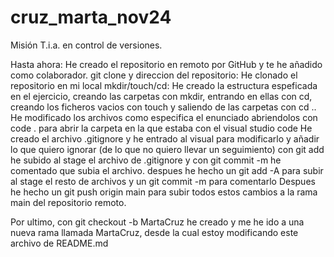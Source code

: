 # cruz_marta_nov24
Misión T.i.a. en control de versiones.

Hasta ahora:
He creado el repositorio en remoto por GitHub y te he añadido como colaborador.
git clone y direccion del repositorio: He clonado el repositorio en mi local
mkdir/touch/cd: He creado la estructura espeficada en el ejercicio, creando las carpetas con mkdir, entrando en ellas con cd, creando los ficheros vacios con touch y saliendo de las carpetas con cd ..
He modificado los archivos como especifica el enunciado abriendolos con code . para abrir la carpeta en la que estaba con el visual studio code
He creado el archivo .gitignore y he entrado al visual para modificarlo y añadir lo que quiero ignorar (de lo que no quiero llevar un seguimiento)
con git add he subido al stage el archivo de .gitignore y con git commit -m he comentado que subia el archivo.
despues he hecho un git add -A para subir al stage el resto de archivos y un git commit -m para comentarlo
Despues he hecho un git push origin main para subir todos estos cambios a la rama main del repositorio remoto.

Por ultimo, con git checkout -b MartaCruz he creado y me he ido a una nueva rama llamada MartaCruz, desde la cual estoy modificando este archivo de README.md